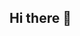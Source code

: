 ## Hi there 👋

<!--
**GAMBL3SH0T/GAMBL3SH0T** is a ✨ _special_ ✨ repository because its `README.md` (this file) appears on your GitHub profile.

Here are some ideas to get you started:
<img width="824" height="542" alt="cyrene" src="https://github.com/user-attachments/assets/0e552e3c-95fb-4b47-be4e-5172a9d3be35" />

- 🔭 I’m currently working on ...
- 🌱 I’m currently learning ...
- 👯 I’m looking to collaborate on ...
- 🤔 I’m looking for help with ...
- 💬 Ask me about ...
- 📫 How to reach me: ...
- 😄 Pronouns: ...
- ⚡ Fun fact: ...
-->
